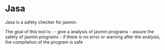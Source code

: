 # Jasa


Jasa is a safety checker for jasmin.


The goal of this tool is : 
    - give a analysis of jasmin programs
    - assure the safety of jasmin programs
    - if there is no error or warning after the analysis, the compilation of the program is safe
